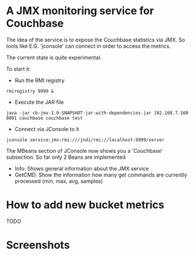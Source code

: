 # A JMX monitoring service for Couchbase

The idea of the service is to expose the Couchbase statistics via JMX. So tools like E.G. 'jconsole' can connect in order to access the metrics.

The current state is quite experimental.

To start it:

* Run the RMI registry
```
rmiregistry 9999 &
```

* Execute the JAR file
```
java -jar cb-jmx-1.0-SNAPSHOT-jar-with-dependencies.jar 192.168.7.160 8091 couchbase couchbase test
```

* Connect via JConsole to it
```
jconsole service:jmx:rmi:///jndi/rmi://localhost:9999/server
```

The MBeans section of JConsole now shows you a 'Couchbase' subsection. So far only 2 Beans are implemented
* Info: Shows general information about the JMX service
* GetCMD: Show the information how many get commands are currently processed (min, max, avg, samples)

# How to add new bucket metrics

TODO

# Screenshots

